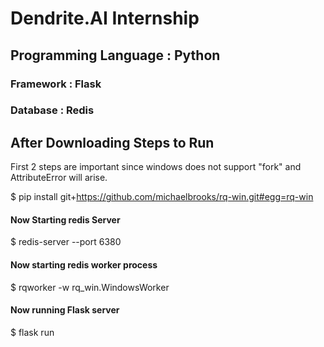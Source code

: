 # Dendrite.AI Internship


## Programming Language : Python
### Framework : Flask
### Database : Redis

## After Downloading Steps to Run
First 2 steps are important since windows does not support "fork" and AttributeError will arise.

$ pip install git+https://github.com/michaelbrooks/rq-win.git#egg=rq-win

#### Now Starting redis Server
$ redis-server --port 6380

#### Now starting redis worker process
$ rqworker -w rq_win.WindowsWorker

#### Now running Flask server 
$ flask run
